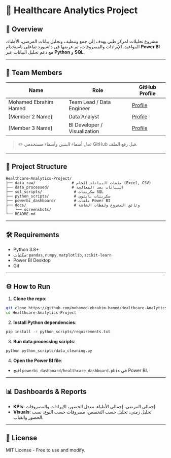 # 🏥 Healthcare Analytics Project

## 📌 Overview
مشروع تحليلات لمركز طبي يهدف إلى جمع وتنظيف وتحليل بيانات المرضى، الأطباء، المواعيد، الإيرادات والمصروفات، ثم عرضها في داشبورد تفاعلي باستخدام **Power BI** مع دعم تحليل البيانات عبر **Python** و **SQL**.

---

## 👥 Team Members
| Name                     | Role                          | GitHub Profile |
|--------------------------|------------------------------|----------------|
| Mohamed Ebrahim Hamed    | Team Lead / Data Engineer     | [Profile](https://github.com/mohamed-ebrahim-hamed) |
| [Member 2 Name]          | Data Analyst                  | [Profile](https://github.com/USERNAME2) |
| [Member 3 Name]          | BI Developer / Visualization  | [Profile](https://github.com/USERNAME3) |

> ✏️ عدل أسماء البنتين وأسماء مستخدمي GitHub قبل رفع الملف.

---

## 📂 Project Structure
```
Healthcare-Analytics-Project/
├── data_raw/                # ملفات البيانات الخام (Excel, CSV)
├── data_processed/          # البيانات بعد المعالجة
├── sql_scripts/              # سكربتات SQL
├── python_scripts/           # سكربتات بايثون
├── powerbi_dashboard/        # ملفات Power BI
├── docs/                     # وثائق المشروع ولقطات الشاشة
│   └── screenshots/
└── README.md
```

---

## 🛠️ Requirements
- Python 3.8+
- مكتبات: `pandas`, `numpy`, `matplotlib`, `scikit-learn`
- Power BI Desktop
- Git

---

## ⚙️ How to Run
1. **Clone the repo**:
```bash
git clone https://github.com/mohamed-ebrahim-hamed/Healthcare-Analytics-Project.git
cd Healthcare-Analytics-Project
```

2. **Install Python dependencies**:
```bash
pip install -r python_scripts/requirements.txt
```

3. **Run data processing scripts**:
```bash
python python_scripts/data_cleaning.py
```

4. **Open the Power BI file**:
- افتح `powerbi_dashboard/healthcare_dashboard.pbix` في Power BI.

---

## 📊 Dashboards & Reports
- **KPIs**: إجمالي المرضى، إجمالي الأطباء، معدل الحضور، الإيرادات والمصروفات.
- **Visuals**: تحليل زمني، تحليل حسب التخصص، مصروفات حسب النوع، نسب الحضور والغياب.

---

## 📜 License
MIT License - Free to use and modify.

